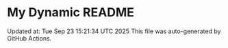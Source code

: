 # My Dynamic README
Updated at: Tue Sep 23 15:21:34 UTC 2025
This file was auto-generated by GitHub Actions.
